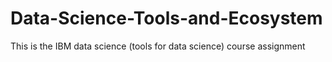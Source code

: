# Data-Science-Tools-and-Ecosystem
This is the IBM data science (tools for data science) course assignment 
